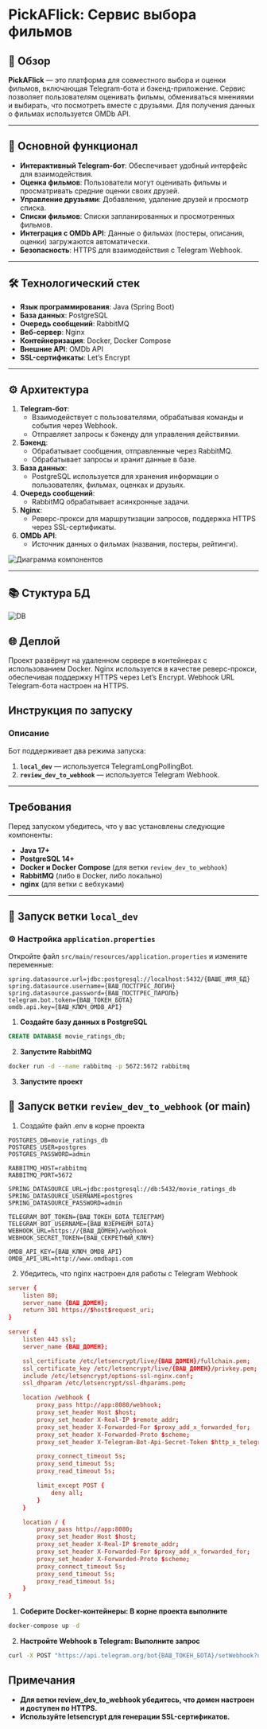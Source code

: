 # PickAFlick: Сервис выбора фильмов

## 📜 Обзор
**PickAFlick** — это платформа для совместного выбора и оценки фильмов, включающая Telegram-бота и бэкенд-приложение. Сервис позволяет пользователям оценивать фильмы, обмениваться мнениями и выбирать, что посмотреть вместе с друзьями. Для получения данных о фильмах используется OMDb API.

---

## 🚀 Основной функционал
- **Интерактивный Telegram-бот**: Обеспечивает удобный интерфейс для взаимодействия.
- **Оценка фильмов**: Пользователи могут оценивать фильмы и просматривать средние оценки своих друзей.
- **Управление друзьями**: Добавление, удаление друзей и просмотр списка.
- **Списки фильмов**: Списки запланированных и просмотренных фильмов.
- **Интеграция с OMDb API**: Данные о фильмах (постеры, описания, оценки) загружаются автоматически.
- **Безопасность**: HTTPS для взаимодействия с Telegram Webhook.

---

## 🛠 Технологический стек
- **Язык программирования**: Java (Spring Boot)
- **База данных**: PostgreSQL
- **Очередь сообщений**: RabbitMQ
- **Веб-сервер**: Nginx
- **Контейнеризация**: Docker, Docker Compose
- **Внешние API**: OMDb API
- **SSL-сертификаты**: Let’s Encrypt

---

## ⚙ Архитектура
1. **Telegram-бот**:
    - Взаимодействует с пользователями, обрабатывая команды и события через Webhook.
    - Отправляет запросы к бэкенду для управления действиями.
2. **Бэкенд**:
    - Обрабатывает сообщения, отправленные через RabbitMQ.
    - Обрабатывает запросы и хранит данные в базе.
3. **База данных**:
    - PostgreSQL используется для хранения информации о пользователях, фильмах, оценках и друзьях.
4. **Очередь сообщений**:
    - RabbitMQ обрабатывает асинхронные задачи.
5. **Nginx**:
    - Реверс-прокси для маршрутизации запросов, поддержка HTTPS через SSL-сертификаты.
6. **OMDb API**:
    - Источник данных о фильмах (названия, постеры, рейтинги).

![Диаграмма компонентов](https://github.com/user-attachments/assets/a3ef89e5-6d26-4017-9d6f-7b9b11c3d3d0)


---

## 📚 Стуктура БД

![DB](https://github.com/user-attachments/assets/df17e00f-660a-45d0-a910-30008585cd37)


## 🌐 Деплой
Проект развёрнут на удаленном сервере в контейнерах с использованием Docker. Nginx используется в качестве реверс-прокси, обеспечивая поддержку HTTPS через Let’s Encrypt. Webhook URL Telegram-бота настроен на HTTPS.

## Инструкция по запуску

### Описание
Бот поддерживает два режима запуска: 
1. **`local_dev`** — используется TelegramLongPollingBot.
2. **`review_dev_to_webhook`** — используется Telegram Webhook.

---

## Требования
Перед запуском убедитесь, что у вас установлены следующие компоненты:
- **Java 17+**
- **PostgreSQL 14+**
- **Docker и Docker Compose** (для ветки `review_dev_to_webhook`)
- **RabbitMQ** (либо в Docker, либо локально)
- **nginx** (для ветки с вебхуками)

---

## 🚀 Запуск ветки `local_dev`

### ⚙ Настройка `application.properties`
Откройте файл `src/main/resources/application.properties` и измените переменные:
```properties
spring.datasource.url=jdbc:postgresql://localhost:5432/{ВАШЕ_ИМЯ_БД}
spring.datasource.username={ВАШ_ПОСТГРЕС_ЛОГИН}
spring.datasource.password={ВАШ_ПОСТГРЕС_ПАРОЛЬ}
telegram.bot.token={ВАШ_ТОКЕН_БОТА}
omdb.api.key={ВАШ_КЛЮЧ_OMDB_API}
```

1. **Создайте базу данных в PostgreSQL**
```sql
CREATE DATABASE movie_ratings_db;
```
2. **Запустите RabbitMQ**
```bash
docker run -d --name rabbitmq -p 5672:5672 rabbitmq
```
3. **Запустите проект**

## 🚀 Запуск ветки `review_dev_to_webhook` (or main)
1. Создайте файл .env в корне проекта
```.env
POSTGRES_DB=movie_ratings_db
POSTGRES_USER=postgres
POSTGRES_PASSWORD=admin

RABBITMQ_HOST=rabbitmq
RABBITMQ_PORT=5672

SPRING_DATASOURCE_URL=jdbc:postgresql://db:5432/movie_ratings_db
SPRING_DATASOURCE_USERNAME=postgres
SPRING_DATASOURCE_PASSWORD=admin

TELEGRAM_BOT_TOKEN={ВАШ_ТОКЕН_БОТА_ТЕЛЕГРАМ}
TELEGRAM_BOT_USERNAME={ВАШ_ЮЗЕРНЕЙМ_БОТА}
WEBHOOK_URL=https://{ВАШ_ДОМЕН}/webhook
WEBHOOK_SECRET_TOKEN={ВАШ_СЕКРЕТНЫЙ_КЛЮЧ}

OMDB_API_KEY={ВАШ_КЛЮЧ_OMDB_API}
OMDB_API_URL=http://www.omdbapi.com
```
2. Убедитесь, что nginx настроен для работы с Telegram Webhook
```default.conf
server {
    listen 80;
    server_name {ВАШ_ДОМЕН};
    return 301 https://$host$request_uri;
}

server {
    listen 443 ssl;
    server_name {ВАШ_ДОМЕН};

    ssl_certificate /etc/letsencrypt/live/{ВАШ_ДОМЕН}/fullchain.pem;
    ssl_certificate_key /etc/letsencrypt/live/{ВАШ_ДОМЕН}/privkey.pem;
    include /etc/letsencrypt/options-ssl-nginx.conf;
    ssl_dhparam /etc/letsencrypt/ssl-dhparams.pem;

    location /webhook {
        proxy_pass http://app:8080/webhook;
        proxy_set_header Host $host;
        proxy_set_header X-Real-IP $remote_addr;
        proxy_set_header X-Forwarded-For $proxy_add_x_forwarded_for;
        proxy_set_header X-Forwarded-Proto $scheme;
        proxy_set_header X-Telegram-Bot-Api-Secret-Token $http_x_telegram_bot_api_secret_token;

        proxy_connect_timeout 5s;
        proxy_send_timeout 5s;
        proxy_read_timeout 5s;

        limit_except POST {
            deny all;
        }
    }

    location / {
        proxy_pass http://app:8080;
        proxy_set_header Host $host;
        proxy_set_header X-Real-IP $remote_addr;
        proxy_set_header X-Forwarded-For $proxy_add_x_forwarded_for;
        proxy_set_header X-Forwarded-Proto $scheme;
        proxy_connect_timeout 5s;
        proxy_send_timeout 5s;
        proxy_read_timeout 5s;
    }
}
```
1. **Соберите Docker-контейнеры: В корне проекта выполните**
```bash
docker-compose up -d
```
2. **Настройте Webhook в Telegram: Выполните запрос**
```bash
curl -X POST "https://api.telegram.org/bot{ВАШ_ТОКЕН_БОТА}/setWebhook?url={ВАШ_ДОМЕН}&secret_token={ВАШ_СЕКРЕТНЫЙ_КЛЮЧ}"
```

## Примечания
- **Для ветки review_dev_to_webhook убедитесь, что домен настроен и доступен по HTTPS.**
- **Используйте letsencrypt для генерации SSL-сертификатов.**
